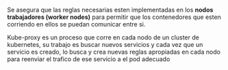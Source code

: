 Se asegura que las reglas necesarias esten implementadas en los **nodos trabajadores (worker nodes)** para permitir que los contenedores que esten corriendo en ellos se puedan comunicar entre si.

Kube-proxy es un proceso que corre en cada nodo de un cluster de kubernetes, su trabajo es buscar nuevos servicios y cada vez que un servicio es creado, lo busca y crea nuevas reglas apropiadas en cada nodo para reenviar el trafico de ese servicio a el pod adecuado
